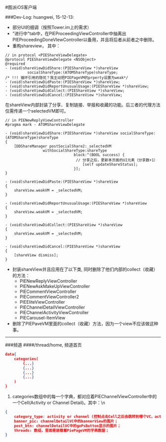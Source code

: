 #图派iOS客户端

###Dev-Log: huangwei, 15-12-13:
- 部分UI的细调（按照Tower.im上的需求）
- "进行中"tab中，在PIEProceedingViewController中抽离出 PIEProceedingDoneVIewController以备用，并且将后者从前者之中删除。
- 重构shareview， 其中：
```objc
// in protocol <PIEShareViewDelegate>
@protocol PIEShareViewDelegate <NSObject>
@required
- (void)shareViewDidShare:(PIEShareView *)shareView
          socialShareType:(ATOMShareType)shareType;
/* !!! 循环引用的隐忧？我主动把PIEPageVM的prperty设置为weak*/
- (void)shareViewDidPaste:(PIEShareView *)shareView;
- (void)shareViewDidReportUnusualUsage:(PIEShareView *)shareView;
- (void)shareViewDidCollect:(PIEShareView *)shareView;
- (void)shareViewDidCancel:(PIEShareView *)shareView;
```

在shareView内部封装了分享、复制链接、举报和收藏的功能。后三者的代理方法仅需传递一个selectedVM即可。

```objc
// in PIENewReplyViewController
#pragma mark - ATOMShareViewDelegate

- (void)shareViewDidShare:(PIEShareView *)shareView socialShareType:(ATOMShareType)shareType
{
    [DDShareManager postSocialShare2:_selectedVM
                 withSocialShareType:shareType
                               block:^(BOOL success) {
                               	// 分享之后，更新本页面的UI元素（分享数+1）
                                   [self updateShareStatus];
                               }];
}

- (void)shareViewDidPaste:(PIEShareView *)shareView
{
    shareView.weakVM = _selectedVM;
}

- (void)shareViewDidReportUnusualUsage:(PIEShareView *)shareView
{
    shareView.weakVM = _selectedVM;
}

- (void)shareViewDidCollect:(PIEShareView *)shareView
{
    shareView.weakVM = _selectedVM;
}

- (void)shareViewDidCancel:(PIEShareView *)shareView
{
    [shareView dismiss];
}
```

- 封装shareView并且应用在了以下类, 同时删除了他们内部的collect（收藏）的方法：
	- PIENewReplyViewController
	- PIENewAskMakeUpViewController
	- PIECommentViewController
	- PIECommentViewController2
	- PIEEliteViewController
	- PIEChannelDetailViewController
	- PIEChannelActivityViewController
	- PIECarousel-ItemView
- 删除了PIEPaveVM里面的collect（收藏）方法，因为一个view不应该做这种事。

----

###频道
####/thread/home, 频道首页
```json
data{
	categories(
		{...}
		{...}
		{...}
		{...}
	)
}
```
1. categories数组中的每一个字典，都对应着PIEChannelViewController中的一个Cell(Activity or Channel Detail)。其中：\n
```json
{
	category_type: activity or channel (控制点击Cell之后会跳转到哪个VC，activityVC or channelDetailVC)；
	banner_pic: channelDetailVC中的bannerView的图片；
	post_btn: channelDetailVC中的goPsButton显示的图片；
	threads: 数组，里面是装载着PiePageVM的字典数据；
}
```

